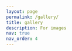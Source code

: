 ```yaml
---
layout: page
permalink: /gallery/
title: gallery
description: For images
nav: true
nav_order: 4
---
```

